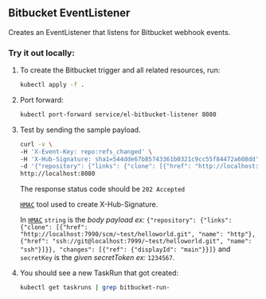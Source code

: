## Bitbucket EventListener

Creates an EventListener that listens for Bitbucket webhook events.

### Try it out locally:

1. To create the Bitbucket trigger and all related resources, run:

   ```bash
   kubectl apply -f .
   ```

1. Port forward:

   ```bash
   kubectl port-forward service/el-bitbucket-listener 8080
   ```

1. Test by sending the sample payload.

   ```bash
   curl -v \
   -H 'X-Event-Key: repo:refs_changed' \
   -H 'X-Hub-Signature: sha1=544dde67b85743361b0321c9cc55f84472a608dd' \
   -d '{"repository": {"links": {"clone": [{"href": "http://localhost:7990/scm/~test/helloworld.git", "name": "http"}, {"href": "ssh://git@localhost:7999/~test/helloworld.git", "name": "ssh"}]}}, "changes": [{"ref": {"displayId": "main"}}]}' \
   http://localhost:8080
   ```

   The response status code should be `202 Accepted`

   [`HMAC`](https://www.freeformatter.com/hmac-generator.html) tool used to create X-Hub-Signature.

   In [`HMAC`](https://www.freeformatter.com/hmac-generator.html) `string` is the *body payload ex:* `{"repository": {"links": {"clone": [{"href": "http://localhost:7990/scm/~test/helloworld.git", "name": "http"}, {"href": "ssh://git@localhost:7999/~test/helloworld.git", "name": "ssh"}]}}, "changes": [{"ref": {"displayId": "main"}}]}`
   and `secretKey` is the *given secretToken ex:* `1234567`.

1. You should see a new TaskRun that got created:

   ```bash
   kubectl get taskruns | grep bitbucket-run-
   ```
